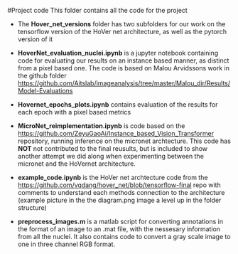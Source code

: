 #Project code
This folder contains all the code for the project

* The **Hover_net_versions** folder has two subfolders for our work on the tensorflow version of the HoVer net architecture, as well as the pytorch version of it

* **HoverNet_evaluation_nuclei.ipynb** is a jupyter notebook containing code for evaluating our results on an instance based manner, as distinct from a pixel based one. The code is based on Malou Arvidssons work in the github folder https://github.com/Aitslab/imageanalysis/tree/master/Malou_dir/Results/Model-Evaluations 

* **Hovernet_epochs_plots.ipynb** contains evaluation of the results for each epoch with a pixel based metrics

* **MicroNet_reimplementation.ipynb** is code based on the https://github.com/ZeyuGaoAi/Instance_based_Vision_Transformer repository, running inference on the micronet archtecture. This code has **NOT** not contributed to the final reusults, but is included to show another attempt we did along when experimenting between the micronet and the HoVernet architecture.

* **example_code.ipynb** is the HoVer net archtecture code from the https://github.com/vqdang/hover_net/blob/tensorflow-final repo with comments to understand each methods connection to the architecture (example picture in the the diagram.png image a level up in the folder structure)

* **preprocess_images.m** is a matlab script for converting annotations in the format of an image to an .mat file, with the nessesary information from all the nuclei. It also contains code to convert a gray scale image to one in three channel RGB format.



